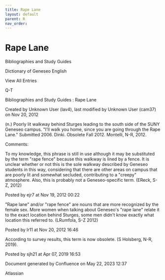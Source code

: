 ```yaml
---
title: Rape Lane
layout: default
parent: R
nav_order:
---
```


# Rape Lane

Bibliographies and Study Guides

Dictionary of Geneseo English

View All Entries

Q-T

Bibliographies and Study Guides : Rape Lane

Created by  Unknown User (lav4), last modified by  Unknown User (cam37) on Nov 20, 2012

(n.) Poorly lit walkway behind Sturges leading to the south side of the SUNY Geneseo campus. &quot;I'll walk you home, since you are going through the Rape Lane.&quot; Submitted 2006. Dinki. Obsolete Fall 2012. Montelli, N-R, 2012.

Comments:

To my knowledge, this phrase is still in use although it may be substituted by the term &quot;rape fence&quot; because this walkway is lined by a fence. It is unclear whether or not this is the sole walkway described by Geneseo students in this way, considering that there are other areas on campus that are poorly lit and somewhat secluded, contributing to a &quot;creepy&quot; atmosphere. Also, this is probably not a Geneseo-specific term. (EReck, S-Z, 2012)

Posted by ejr7 at Nov 19, 2012 00:22

&quot;Rape lane&quot; and/or &quot;rape fence&quot; are nouns that are more recognized by the female sex. More women when talking about Geneseo's &quot;rape lane&quot; relate it to the exact location behind Sturges, some men didn't know exactly what location this referred to. (LRumfola, S-Z 2012)

Posted by lr11 at Nov 20, 2012 16:46

According to survey results, this term is now obsolete. (S Holsberg, N-R, 2019).

Posted by sjh21 at Apr 07, 2019 16:53

Document generated by Confluence on May 22, 2023 12:37

Atlassian
